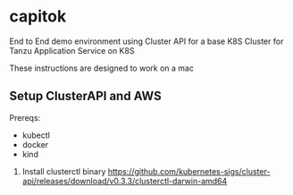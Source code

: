 # capitok
End to End demo environment using Cluster API for a base K8S Cluster for Tanzu Application Service on K8S

These instructions are designed to work on a mac


Setup ClusterAPI and AWS
------------------------

Prereqs:
* kubectl
* docker
* kind


1) Install clusterctl binary 
    https://github.com/kubernetes-sigs/cluster-api/releases/download/v0.3.3/clusterctl-darwin-amd64


